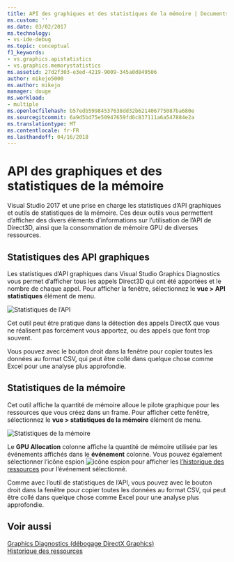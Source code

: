 ```yaml
---
title: API des graphiques et des statistiques de la mémoire | Documents Microsoft
ms.custom: ''
ms.date: 03/02/2017
ms.technology:
- vs-ide-debug
ms.topic: conceptual
f1_keywords:
- vs.graphics.apistatistics
- vs.graphics.memorystatistics
ms.assetid: 27d2f303-e3ed-4219-9009-345a0d849506
author: mikejo5000
ms.author: mikejo
manager: douge
ms.workload:
- multiple
ms.openlocfilehash: b57edb59984537638dd32b621406775087ba680e
ms.sourcegitcommit: 6a9d5bd75e50947659fd6c837111a6a547884e2a
ms.translationtype: MT
ms.contentlocale: fr-FR
ms.lasthandoff: 04/16/2018
---
```

# <a name="graphics-api-and-memory-statistics"></a>API des graphiques et des statistiques de la mémoire
<!-- VERSIONLESS -->
Visual Studio 2017 et une prise en charge les statistiques d’API graphiques et outils de statistiques de la mémoire.  Ces deux outils vous permettent d’afficher des divers éléments d’informations sur l’utilisation de l’API de Direct3D, ainsi que la consommation de mémoire GPU de diverses ressources.

## <a name="graphics-api-statistics"></a>Statistiques des API graphiques
Les statistiques d’API graphiques dans Visual Studio Graphics Diagnostics vous permet d’afficher tous les appels Direct3D qui ont été apportées et le nombre de chaque appel.  Pour afficher la fenêtre, sélectionnez le **vue > API statistiques** élément de menu.

![Statistiques de l’API](media/gfx_diag_api_statistics.png)

Cet outil peut être pratique dans la détection des appels DirectX que vous ne réalisent pas forcément vous apportez, ou des appels que font trop souvent.

Vous pouvez avec le bouton droit dans la fenêtre pour copier toutes les données au format CSV, qui peut être collé dans quelque chose comme Excel pour une analyse plus approfondie.

## <a name="memory-statistics"></a>Statistiques de la mémoire
Cet outil affiche la quantité de mémoire alloue le pilote graphique pour les ressources que vous créez dans un frame.  Pour afficher cette fenêtre, sélectionnez le **vue > statistiques de la mémoire** élément de menu.

![Statistiques de la mémoire](media/gfx_diag_memory_statistics.png)

Le **GPU Allocation** colonne affiche la quantité de mémoire utilisée par les événements affichés dans le **événement** colonne.  Vous pouvez également sélectionner l’icône espion ![icône espion](media/gfx_watch.png) pour afficher les [l’historique des ressources](graphics-event-list.md#resource-history) pour l’événement sélectionné.

Comme avec l’outil de statistiques de l’API, vous pouvez avec le bouton droit dans la fenêtre pour copier toutes les données au format CSV, qui peut être collé dans quelque chose comme Excel pour une analyse plus approfondie.

## <a name="see-also"></a>Voir aussi  
[Graphics Diagnostics (débogage DirectX Graphics)](visual-studio-graphics-diagnostics.md)   
[Historique des ressources](graphics-event-list.md#resource-history)
<!-- /VERSIONLESS -->